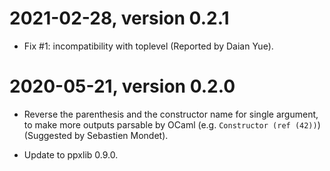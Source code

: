 # 2021-02-28, version 0.2.1

- Fix #1: incompatibility with toplevel
  (Reported by Daian Yue).

# 2020-05-21, version 0.2.0

- Reverse the parenthesis and the constructor name for single argument,
  to make more outputs parsable by OCaml (e.g. `Constructor (ref (42))`)
  (Suggested by Sebastien Mondet).

- Update to ppxlib 0.9.0.
